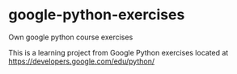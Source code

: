 # google-python-exercises
Own google python course exercises

This is a learning project from Google Python exercises located at https://developers.google.com/edu/python/
